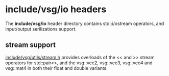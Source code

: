 # include/vsg/io headers
The **include/vsg/io** header directory contains std::i/ostream operators, and input/output serilizations support.

## stream support
[include/vsg/utils/stream.h](stream.h) provides overloads of the << and >> stream operators for std::pair<>, and the vsg::vec2, vsg::vec3, vsg::vec4 and vsg::mat4 in both their float and double variants.

